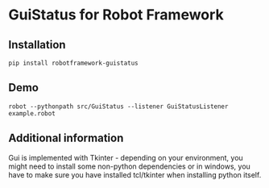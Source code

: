 GuiStatus for Robot Framework
=============================

## Installation

`pip install robotframework-guistatus`

## Demo

`robot --pythonpath src/GuiStatus --listener GuiStatusListener example.robot`

## Additional information

Gui is implemented with Tkinter - depending on your environment,
you might need to install some non-python dependencies or in windows,
you have to make sure you have installed tcl/tkinter when installing
python itself.
